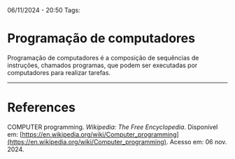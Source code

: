 06/11/2024 - 20:50
Tags:

# Programação de computadores

Programação de computadores é a composição de sequências de instruções, chamados programas, que podem ser executadas por computadores para realizar tarefas.


---

# References

COMPUTER programming. _Wikipedia: The Free Encyclopedia_. Disponível em: [https://en.wikipedia.org/wiki/Computer_programming](https://en.wikipedia.org/wiki/Computer_programming). Acesso em: 06 nov. 2024.